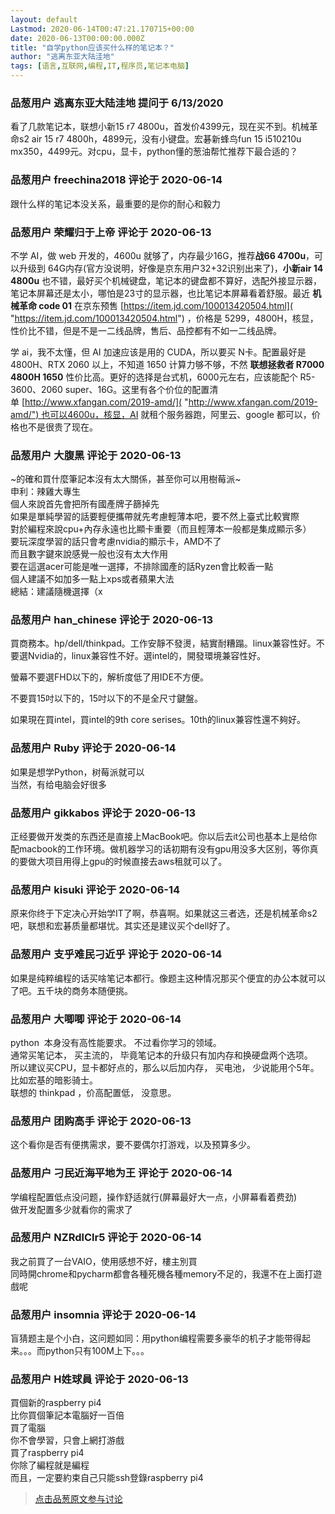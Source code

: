```yaml
---
layout: default
Lastmod: 2020-06-14T00:47:21.170715+00:00
date: 2020-06-13T00:00:00.000Z
title: "自学python应该买什么样的笔记本？"
author: "逃离东亚大陆洼地"
tags: [语言,互联网,编程,IT,程序员,笔记本电脑]
---
```



### 品葱用户 **逃离东亚大陆洼地** 提问于 6/13/2020
    
看了几款笔记本，联想小新15 r7 4800u，首发价4399元，现在买不到。机械革命s2 air 15 r7 4800h，4899元，没有小键盘。宏碁新蜂鸟fun 15 i510210u mx350，4499元。对cpu，显卡，python懂的葱油帮忙推荐下最合适的？
    
                

### 品葱用户 **freechina2018** 评论于 2020-06-14
        
跟什么样的笔记本没关系，最重要的是你的耐心和毅力
        
                

### 品葱用户 **荣耀归于上帝** 评论于 2020-06-13
        
不学 AI，做 web 开发的，4600u 就够了，内存最少16G，推荐**战66 4700u**，可以升级到 64G内存(官方没说明，好像是京东用户32+32识别出来了)，**小新air 14 4800u** 也不错，最好买个机械键盘，笔记本的键盘都不算好，选配外接显示器，笔记本屏幕还是太小，哪怕是23寸的显示器，也比笔记本屏幕看着舒服。最近 **机械革命 code 01** 在京东预售 [https://item.jd.com/100013420504.html]( "https://item.jd.com/100013420504.html") ，价格是 5299，4800H，核显，性价比不错，但是不是一二线品牌，售后、品控都有不如一二线品牌。  
  
学 ai，我不太懂，但 AI 加速应该是用的 CUDA，所以要买 N卡。配置最好是 4800H、RTX 2060 以上，不知道 1650 计算力够不够，不然 **联想拯救者 R7000 4800H 1650** 性价比高。更好的选择是台式机，6000元左右，应该能配个 R5-3600、2060 super、16G。这里有各个价位的配置清单 [http://www.xfangan.com/2019-amd/]( "http://www.xfangan.com/2019-amd/") 也可以4600u，核显，AI 就租个服务器跑，阿里云、google 都可以，价格也不是很贵了现在。
        
                

### 品葱用户 **大腹黑** 评论于 2020-06-13
        
~的確和買什麼筆記本沒有太大關係，甚至你可以用樹莓派~  
申利：辣雞大專生  
個人來說首先會把所有國產牌子篩掉先  
如果是單純學習的話要輕便攜帶就先考慮輕薄本吧，要不然上臺式比較實際  
對於編程來說cpu+內存永遠也比顯卡重要（而且輕薄本一般都是集成顯示多）  
要玩深度學習的話只會考慮nvidia的顯示卡，AMD不了  
而且數字鍵來說感覺一般也沒有太大作用  
要在這選acer可能是唯一選擇，不排除國產的話Ryzen會比較香一點  
個人建議不如加多一點上xps或者蘋果大法  
總結：建議隨機選擇（x
        
                

### 品葱用户 **han_chinese** 评论于 2020-06-13
        
買商務本。hp/dell/thinkpad。工作安靜不發燙，結實耐糟蹋。linux兼容性好。不要選Nvidia的，linux兼容性不好。選intel的，開發環境兼容性好。  
  
螢幕不要選FHD以下的，解析度低了用IDE不方便。  
  
不要買15吋以下的，15吋以下的不是全尺寸鍵盤。  
  
如果現在買intel，買intel的9th core serises。10th的linux兼容性還不夠好。
        
                

### 品葱用户 **Ruby** 评论于 2020-06-14
        
如果是想学Python，树莓派就可以  
当然，有给电脑会好很多
        
                

### 品葱用户 **gikkabos** 评论于 2020-06-13
        
正经要做开发类的东西还是直接上MacBook吧。你以后去it公司也基本上是给你配macbook的工作环境。做机器学习的话初期有没有gpu用没多大区别，等你真的要做大项目用得上gpu的时候直接去aws租就可以了。
        
                

### 品葱用户 **kisuki** 评论于 2020-06-14
        
原来你终于下定决心开始学IT了啊，恭喜啊。如果就这三者选，还是机械革命s2吧，联想和宏碁质量都堪忧。其实还是建议买个dell好了。
        
                

### 品葱用户 **支乎难民刁近乎** 评论于 2020-06-14
        
如果是纯粹编程的话买啥笔记本都行。像题主这种情况那买个便宜的办公本就可以了吧。五千块的商务本随便挑。
        
                

### 品葱用户 **大唧唧** 评论于 2020-06-14
        
python  本身没有高性能要求。 不过看你学习的领域。  
通常买笔记本， 买主流的， 毕竟笔记本的升级只有加内存和换硬盘两个选项。  
所以建议买CPU，显卡都好点的，那么以后加内存， 买电池， 少说能用个5年。  
比如宏基的暗影骑士。  
联想的 thinkpad ，价高配置低， 没意思。
        
                

### 品葱用户 **团购高手** 评论于 2020-06-13
        
这个看你是否有便携需求，要不要偶尔打游戏，以及预算多少。
        
                

### 品葱用户 **刁民近海平地为王** 评论于 2020-06-14
        
学编程配置低点没问题，操作舒适就行(屏幕最好大一点，小屏幕看着费劲)  
做开发配置多少就看你的需求了
        
                

### 品葱用户 **NZRdlClr5** 评论于 2020-06-14
        
我之前買了一台VAIO，使用感想不好，樓主別買  
同時開chrome和pycharm都會各種死機各種memory不足的，我還不在上面打遊戲呢
        
                

### 品葱用户 **insomnia** 评论于 2020-06-14
        
盲猜题主是个小白，这问题如同：用python编程需要多豪华的机子才能带得起来。。。而python只有100M上下。。。
        
                

### 品葱用户 **H姓球員** 评论于 2020-06-13
        
買個新的raspberry pi4  
比你買個筆記本電腦好一百倍  
買了電腦  
你不會學習，只會上網打游戲  
買了raspberry pi4  
你除了編程就是編程  
而且，一定要約束自己只能ssh登錄raspberry pi4
        
                





> [点击品葱原文参与讨论](https://pincong.rocks/question/27203)

